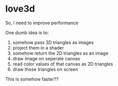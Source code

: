 # love3d
So, I need to improve performance

One dumb idea is to:

1) somehow pass 3D triangles as images
2) project them in a shader
3) somehow return the 2D triangles as an image
4) draw image on seperate canvas
5) read color values of that canvas as 2D triangles
6) draw those triangles on screen

This is somehow faster??